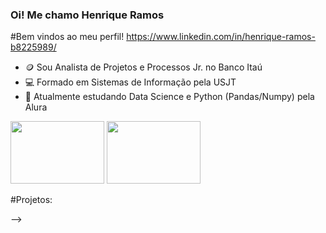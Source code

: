 ### Oi! Me chamo Henrique Ramos


#Bem vindos ao meu perfil!
https://www.linkedin.com/in/henrique-ramos-b8225989/

- 🪙 Sou Analista de Projetos e Processos Jr. no Banco Itaú
- 💻 Formado em Sistemas de Informação pela USJT
- 🌱 Atualmente estudando Data Science e Python (Pandas/Numpy) pela Alura


<img height ="100" width="150" src="https://cdn.jsdelivr.net/gh/devicons/devicon/icons/pytorch/pytorch-original-wordmark.svg" />
<img height ="100" width="150" src="https://cdn.jsdelivr.net/gh/devicons/devicon/icons/pytorch/pytorch-original-wordmark.svg" />
          
          

#Projetos:



-->
